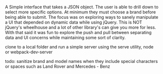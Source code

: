 A Simple interface that takes a JSON object. The user is able to drill down to select more specific options. At minimum they must choose a brand before being able to submit. The focus was on exploring ways to sanely manipulate a UI that depended on dynamic data while using jQuery. This is NOT jQuery's wheelhouse and a lot of other library's can give you more for less. With that said it was fun to explore the push and pull between separating data and UI concerns while maintaining some sort of clarity.

clone to a local folder and run a simple server using the serve utility, node or webpack-dev-server

todo:
sanitize brand and model names when they include special characters or spaces such as Land Rover and Mercedes - Benz
